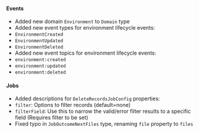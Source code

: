 #### Events

-   Added new domain `Environment` to `Domain` type
-   Added new event types for environment lifecycle events:
-   `EnvironmentCreated`
-   `EnvironmentUpdated`
-   `EnvironmentDeleted`
-   Added new event topics for environment lifecycle events:
-   `environment:created`
-   `environment:updated`
-   `environment:deleted`

#### Jobs

-   Added descriptions for `DeleteRecordsJobConfig` properties:
-   `filter`: Options to filter records (default=none)
-   `filterField`: Use this to narrow the valid/error filter results to a specific field (Requires filter to be set)
-   Fixed typo in `JobOutcomeNextFiles` type, renaming `file` property to `files`
